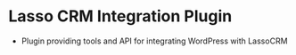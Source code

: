 # Lasso CRM Integration Plugin

* Plugin providing tools and API for integrating WordPress with LassoCRM
